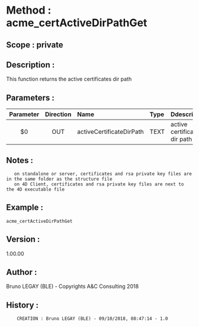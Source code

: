 ﻿# **Method :** acme_certActiveDirPathGet## **Scope :** private## **Description :** This function returns the active certificates dir path## **Parameters :** | Parameter | Direction | Name | Type | Ddescription | |:----:|:----:|:----|:----|:----| | $0 | OUT | activeCertificateDirPath | TEXT | active certificates dir path | ## **Notes :**        on standalone or server, certificates and rsa private key files are in the same folder as the structure file       on 4D Client, certificates and rsa private key files are next to the 4D executable file## **Example :** ```acme_certActiveDirPathGet```## **Version :** 1.00.00## **Author :** Bruno LEGAY (BLE) - Copyrights A&C Consulting 2018## **History :**          CREATION : Bruno LEGAY (BLE) - 09/10/2018, 08:47:14 - 1.0
